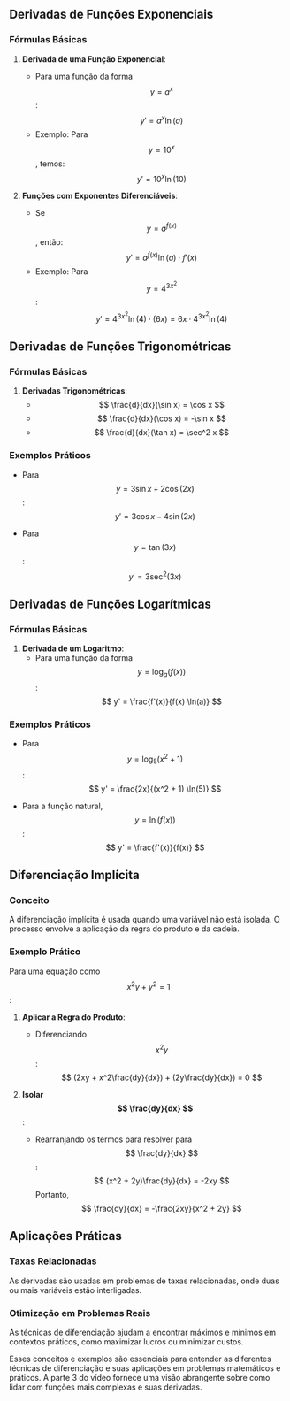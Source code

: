 
## Derivadas de Funções Exponenciais

### Fórmulas Básicas
1. **Derivada de uma Função Exponencial**:
   - Para uma função da forma $$ y = a^x $$:
   $$
   y' = a^x \ln(a)
   $$
   - Exemplo: Para $$ y = 10^x $$, temos:
   $$
   y' = 10^x \ln(10)
   $$

2. **Funções com Exponentes Diferenciáveis**:
   - Se $$ y = a^{f(x)} $$, então:
   $$
   y' = a^{f(x)} \ln(a) \cdot f'(x)
   $$
   - Exemplo: Para $$ y = 4^{3x^2} $$:
   $$
   y' = 4^{3x^2} \ln(4) \cdot (6x) = 6x \cdot 4^{3x^2} \ln(4)
   $$

## Derivadas de Funções Trigonométricas

### Fórmulas Básicas
1. **Derivadas Trigonométricas**:
   - $$ \frac{d}{dx}(\sin x) = \cos x $$
   - $$ \frac{d}{dx}(\cos x) = -\sin x $$
   - $$ \frac{d}{dx}(\tan x) = \sec^2 x $$

### Exemplos Práticos
- Para $$ y = 3\sin x + 2\cos(2x) $$:
  $$
  y' = 3\cos x - 4\sin(2x)
  $$
  
- Para $$ y = \tan(3x) $$:
  $$
  y' = 3\sec^2(3x)
  $$

## Derivadas de Funções Logarítmicas

### Fórmulas Básicas
1. **Derivada de um Logaritmo**:
   - Para uma função da forma $$ y = \log_a(f(x)) $$:
   $$
   y' = \frac{f'(x)}{f(x) \ln(a)}
   $$
   
### Exemplos Práticos
- Para $$ y = \log_5(x^2 + 1) $$:
  $$
  y' = \frac{2x}{(x^2 + 1) \ln(5)}
  $$
  
- Para a função natural, $$ y = \ln(f(x)) $$:
  $$
  y' = \frac{f'(x)}{f(x)}
  $$
  
## Diferenciação Implícita

### Conceito
A diferenciação implícita é usada quando uma variável não está isolada. O processo envolve a aplicação da regra do produto e da cadeia.

### Exemplo Prático
Para uma equação como $$ x^2y + y^2 = 1 $$:
1. **Aplicar a Regra do Produto**:
   - Diferenciando $$ x^2y $$:
     $$
     (2xy + x^2\frac{dy}{dx}) + (2y\frac{dy}{dx}) = 0
     $$
   
2. **Isolar $$ \frac{dy}{dx} $$**:
   - Rearranjando os termos para resolver para $$ \frac{dy}{dx} $$:
     $$
     (x^2 + 2y)\frac{dy}{dx} = -2xy
     $$
     Portanto,
     $$
     \frac{dy}{dx} = -\frac{2xy}{x^2 + 2y}
     $$

## Aplicações Práticas

### Taxas Relacionadas
As derivadas são usadas em problemas de taxas relacionadas, onde duas ou mais variáveis estão interligadas.

### Otimização em Problemas Reais
As técnicas de diferenciação ajudam a encontrar máximos e mínimos em contextos práticos, como maximizar lucros ou minimizar custos.

Esses conceitos e exemplos são essenciais para entender as diferentes técnicas de diferenciação e suas aplicações em problemas matemáticos e práticos. A parte 3 do vídeo fornece uma visão abrangente sobre como lidar com funções mais complexas e suas derivadas.

